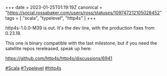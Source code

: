 +++
date = 2023-01-25T01:19:19Z
canonical = "https://social.rossabaker.com/users/ross/statuses/109747212105028452"
tags = [ "scala", "typelevel", "http4s" ]
+++

<p>http4s-1.0.0-M39 is out.  It&#39;s the dev line, with the production fixes from 0.23.18.</p><p>This one is binary compatible with the last milestone, but if you need the satellite repos rereleased, speak up here:</p><p><a href="https://github.com/http4s/http4s/discussions/6941" target="_blank" rel="nofollow noopener noreferrer"><span class="invisible">https://</span><span class="ellipsis">github.com/http4s/http4s/discu</span><span class="invisible">ssions/6941</span></a></p><p><a href="https://social.rossabaker.com/tags/Scala" class="mention hashtag" rel="tag">#<span>Scala</span></a> <a href="https://social.rossabaker.com/tags/Typelevel" class="mention hashtag" rel="tag">#<span>Typelevel</span></a> <a href="https://social.rossabaker.com/tags/http4s" class="mention hashtag" rel="tag">#<span>http4s</span></a></p>
